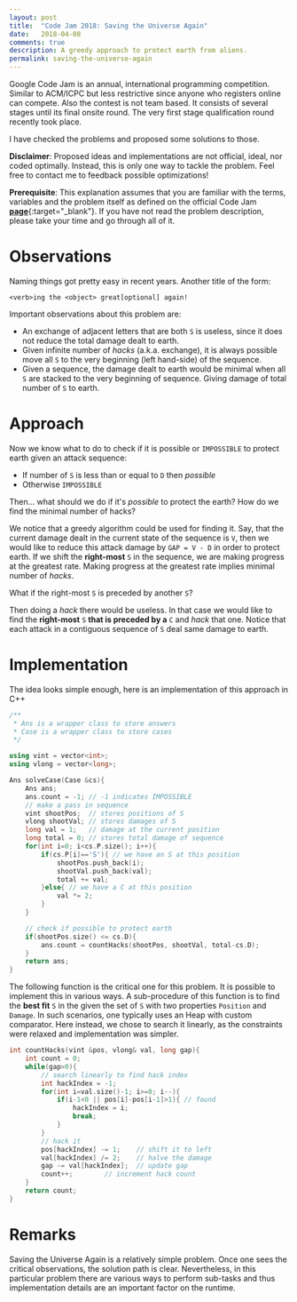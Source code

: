 ```yaml
---
layout: post
title:  "Code Jam 2018: Saving the Universe Again"
date:   2018-04-08
comments: true
description: A greedy approach to protect earth from aliens.
permalink: saving-the-universe-again
---
```


<p class="info">Google Code Jam is an annual, international programming competition. Similar to ACM/ICPC but less restrictive since anyone who registers online can compete. Also the contest is not team based. It consists of several stages until its final onsite round. The very first stage qualification round recently took place.</p>

I have checked the problems and proposed some solutions to those. 

**Disclaimer**: Proposed ideas and implementations are not official, ideal, nor coded optimally. Instead, this is only one way to tackle the problem. Feel free to contact me to feedback possible optimizations!

**Prerequisite**: This explanation assumes that you are familiar with the terms, variables and the problem itself as defined on the official Code Jam [**page**](https://codejam.withgoogle.com/2018/){:target="_blank"}. If you have not read the problem description, please take your time and go through all of it.

# Observations

Naming things got pretty easy in recent years. Another title of the form: 

`<verb>ing the <object> great[optional] again!`

Important observations about this problem are:
- An exchange of adjacent letters that are both `S` is useless, since it does not reduce the total damage dealt to earth.
- Given infinite number of *hacks* (a.k.a. exchange), it is always possible move all `S` to the very beginning (left hand-side) of the sequence.
- Given a sequence, the damage dealt to earth would be minimal when all `S` are stacked to the very beginning of sequence. Giving damage of total number of `S` to earth.

# Approach

Now we know what to do to check if it is possible or `IMPOSSIBLE` to protect earth given an attack sequence:

- If number of `S` is less than or equal to `D` then *possible*
- Otherwise `IMPOSSIBLE`

Then... what should we do if it's *possible* to protect the earth? How do we find the minimal number of hacks?

We notice that a greedy algorithm could be used for finding it. Say, that the current damage dealt in the current state of the sequence is `V`, then we would like to reduce this attack damage by `GAP = V - D` in order to protect earth. If we shift the **right-most** `S` in the sequence, we are making progress at the greatest rate. Making progress at the greatest rate implies minimal number of *hacks*.

What if the right-most `S` is preceded by another `S`?

Then doing a *hack* there would be useless. In that case we would like to find the **right-most** `S` **that is preceded by a** `C` and *hack* that one. Notice that each attack in a contiguous sequence of `S` deal same damage to earth.

# Implementation

The idea looks simple enough, here is an implementation of this approach in C++

```cpp
/**
 * Ans is a wrapper class to store answers
 * Case is a wrapper class to store cases
 */

using vint = vector<int>;
using vlong = vector<long>;

Ans solveCase(Case &cs){
    Ans ans; 
    ans.count = -1; // -1 indicates IMPOSSIBLE
    // make a pass in sequence
    vint shootPos;  // stores positions of S
    vlong shootVal; // stores damages of S
    long val = 1;   // damage at the current position
    long total = 0; // stores total damage of sequence
    for(int i=0; i<cs.P.size(); i++){
        if(cs.P[i]=='S'){ // we have an S at this position
            shootPos.push_back(i);
            shootVal.push_back(val);
            total += val;
        }else{ // we have a C at this position
            val *= 2;
        }
    }

    // check if possible to protect earth
    if(shootPos.size() <= cs.D){ 
        ans.count = countHacks(shootPos, shootVal, total-cs.D);
    }
    return ans;
}
```

The following function is the critical one for this problem. It is possible to implement this in various ways.
A sub-procedure of this function is to find the **best fit** `S` in the given the set of `S` with two properties `Position` and `Damage`. In such scenarios, one typically uses an Heap with custom comparator. Here instead, we chose to search it linearly, as the constraints were relaxed and implementation was simpler.

```cpp
int countHacks(vint &pos, vlong& val, long gap){
    int count = 0;
    while(gap>0){
        // search linearly to find hack index
        int hackIndex = -1;
        for(int i=val.size()-1; i>=0; i--){
            if(i-1<0 || pos[i]-pos[i-1]>1){ // found
                hackIndex = i;
                break;
            }
        }
        // hack it
        pos[hackIndex] -= 1; 	// shift it to left
        val[hackIndex] /= 2; 	// halve the damage
        gap -= val[hackIndex]; 	// update gap
        count++; 		// increment hack count
    }
    return count;
}
```

# Remarks

Saving the Universe Again is a relatively simple problem. Once one sees the critical observations, the solution path is clear. Nevertheless, in this particular problem there are various ways to perform sub-tasks and thus implementation details are an important factor on the runtime.

